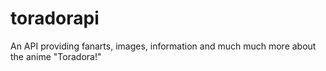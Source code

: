# toradorapi
An API providing fanarts, images, information and much much more about the anime "Toradora!"
